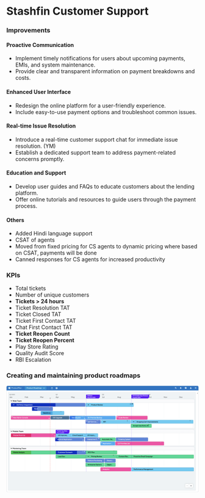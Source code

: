 # Stashfin Customer Support

### Improvements

#### Proactive Communication

- Implement timely notifications for users about upcoming payments, EMIs, and system maintenance.
- Provide clear and transparent information on payment breakdowns and costs.

#### Enhanced User Interface

- Redesign the online platform for a user-friendly experience.
- Include easy-to-use payment options and troubleshoot common issues.

#### Real-time Issue Resolution

- Introduce a real-time customer support chat for immediate issue resolution. (YM)
- Establish a dedicated support team to address payment-related concerns promptly.

#### Education and Support

- Develop user guides and FAQs to educate customers about the lending platform.
- Offer online tutorials and resources to guide users through the payment process.

#### Others

- Added Hindi language support
- CSAT of agents 
- Moved from fixed pricing for CS agents to dynamic pricing where based on CSAT, payments will be done
- Canned responses for CS agents for increased productivity

### KPIs

- Total tickets
- Number of unique customers
- **Tickets > 24 hours**
- Ticket Resolution TAT
- Ticket Closed TAT
- Ticket First Contact TAT
- Chat First Contact TAT
- **Ticket Reopen Count**
- **Ticket Reopen Percent**
- Play Store Rating
- Quality Audit Score
- RBI Escalation

### Creating and maintaining product roadmaps

![product-roadmap-example](../../media/Pasted%20image%2020231201183958.png)
